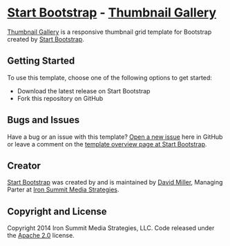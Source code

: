 # [Start Bootstrap](http://startbootstrap.com/) - [Thumbnail Gallery](http://startbootstrap.com/template-overviews/thumbnail-gallery/)

[Thumbnail Gallery](http://startbootstrap.com/template-overviews/thumbnail-gallery/) is a responsive thumbnail grid template for Bootstrap created by [Start Bootstrap](http://startbootstrap.com/).

## Getting Started

To use this template, choose one of the following options to get started:
* Download the latest release on Start Bootstrap
* Fork this repository on GitHub

## Bugs and Issues

Have a bug or an issue with this template? [Open a new issue](https://github.com/IronSummitMedia/startbootstrap-thumbnail-gallery/issues) here in GitHub or leave a comment on the [template overview page at Start Bootstrap](http://startbootstrap.com/template-overviews/thumbnail-gallery/).

## Creator

[Start Bootstrap](http://startbootstrap.com/) was created by and is maintained by [David Miller](https://twitter.com/davidmillerskt/), Managing Parter at [Iron Summit Media Strategies](http://www.ironsummitmedia.com/).

## Copyright and License

Copyright 2014 Iron Summit Media Strategies, LLC. Code released under the [Apache 2.0](https://github.com/IronSummitMedia/startbootstrap-thumbnail-gallery/blob/gh-pages/LICENSE) license.